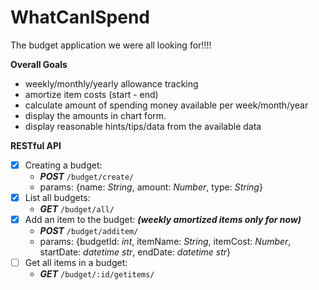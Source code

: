 # WhatCanISpend
The budget application we were all looking for!!!!

**Overall Goals**
- weekly/monthly/yearly allowance tracking
- amortize item costs (start - end)
- calculate amount of spending money available per week/month/year
- display the amounts in chart form.
- display reasonable hints/tips/data from the available data


**RESTful API**
- [X] Creating a budget:
    - ***POST*** ```/budget/create/```
    - params: {name: *String*, amount: *Number*, type: *String*}
- [X] List all budgets:
    - ***GET*** ```/budget/all/```
- [X] Add an item to the budget: ***(weekly amortized items only for now)***
    - ***POST*** ```/budget/additem/```
    - params: {budgetId: *int*, itemName: *String*, itemCost: *Number*, startDate: *datetime str*, endDate: *datetime str*}
- [ ] Get all items in a budget:
    - ***GET*** ```/budget/:id/getitems/```
